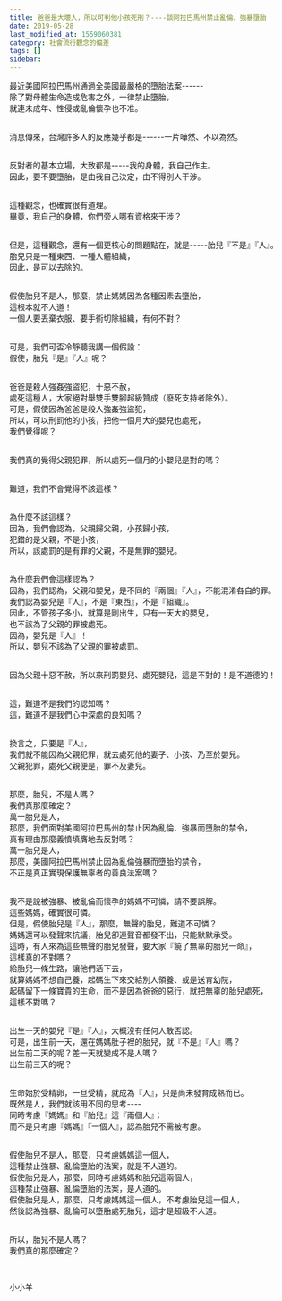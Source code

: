 ```yaml
---
title: 爸爸是大壞人，所以可判他小孩死刑？----談阿拉巴馬州禁止亂倫、強暴墮胎
date: 2019-05-28
last_modified_at: 1559060381
category: 社會流行觀念的偏差
tags: []
sidebar: 
---
```


<p>最近美國阿拉巴馬州通過全美國最嚴格的墮胎法案------<br/>
除了對母體生命造成危害之外，一律禁止墮胎，<br/>
就連未成年、性侵或亂倫懷孕也不准。</p>
<p><br/>
消息傳來，台灣許多人的反應幾乎都是------一片嘩然、不以為然。</p>
<p><br/>
反對者的基本立場，大致都是-----我的身體，我自己作主。<br/>
因此，要不要墮胎，是由我自己決定，由不得別人干涉。</p>
<p><br/>
這種觀念，也確實很有道理。<br/>
畢竟，我自己的身體，你們旁人哪有資格來干涉？</p>
<p><br/>
但是，這種觀念，還有一個更核心的問題點在，就是-----胎兒『不是』『人』。<br/>
胎兒只是一種東西、一種人體組織，<br/>
因此，是可以去除的。</p>
<p><br/>
假使胎兒不是人，那麼，禁止媽媽因為各種因素去墮胎，<br/>
這根本就不人道！<br/>
一個人要丟棄衣服、要手術切除組織，有何不對？</p>
<p><br/>
可是，我們可否冷靜聽我講一個假設：<br/>
假使，胎兒『是』『人』呢？</p>
<p><br/>
爸爸是殺人強姦強盜犯，十惡不赦，<br/>
處死這種人，大家絕對舉雙手雙腳超級贊成（廢死支持者除外）。<br/>
可是，假使因為爸爸是殺人強姦強盜犯，<br/>
所以，可以刑罰他的小孩，把他一個月大的嬰兒也處死，<br/>
我們覺得呢？</p>
<p><br/>
我們真的覺得父親犯罪，所以處死一個月的小嬰兒是對的嗎？</p>
<p><br/>
難道，我們不會覺得不該這樣？</p>
<p><br/>
為什麼不該這樣？<br/>
因為，我們會認為，父親歸父親，小孩歸小孩，<br/>
犯錯的是父親，不是小孩，<br/>
所以，該處罰的是有罪的父親，不是無罪的嬰兒。</p>
<p><br/>
為什麼我們會這樣認為？<br/>
因為，我們認為，父親和嬰兒，是不同的『兩個』『人』，不能混淆各自的罪。<br/>
我們認為嬰兒是『人』，不是『東西』，不是『組織』。<br/>
因此，不管孩子多小，就算是剛出生，只有一天大的嬰兒，<br/>
也不該為了父親的罪被處死。<br/>
因為，嬰兒是『人』！<br/>
所以，嬰兒不該為了父親的罪被處罰。</p>
<p><br/>
因為父親十惡不赦，所以來刑罰嬰兒、處死嬰兒，這是不對的！是不道德的！</p>
<p><br/>
這，難道不是我們的認知嗎？<br/>
這，難道不是我們心中深處的良知嗎？</p>
<p><br/>
換言之，只要是『人』，<br/>
我們就不能因為父親犯罪，就去處死他的妻子、小孩、乃至於嬰兒。<br/>
父親犯罪，處死父親便是，罪不及妻兒。</p>
<p><br/>
那麼，胎兒，不是人嗎？<br/>
我們真那麼確定？<br/>
萬一胎兒是人，<br/>
那麼，我們面對美國阿拉巴馬州的禁止因為亂倫、強暴而墮胎的禁令，<br/>
真有理由那麼義憤填膺地去反對嗎？<br/>
萬一胎兒是人，<br/>
那麼，美國阿拉巴馬州禁止因為亂倫強暴而墮胎的禁令，<br/>
不正是真正實現保護無辜者的善良法案嗎？</p>
<p><br/>
我不是說被強暴、被亂倫而懷孕的媽媽不可憐，請不要誤解。<br/>
這些媽媽，確實很可憐。<br/>
但是，假使胎兒是『人』，那麼，無聲的胎兒，難道不可憐？<br/>
媽媽還可以發聲來抗議，胎兒卻連聲音都發不出，只能默默承受。<br/>
這時，有人來為這些無聲的胎兒發聲，要大家『饒了無辜的胎兒一命』，<br/>
這樣真的不對嗎？<br/>
給胎兒一條生路，讓他們活下去，<br/>
就算媽媽不想自己養，起碼生下來交給別人領養、或是送育幼院，<br/>
起碼留下一條寶貴的生命，而不是因為爸爸的惡行，就把無辜的胎兒處死，<br/>
這樣不對嗎？</p>
<p><br/>
出生一天的嬰兒『是』『人』，大概沒有任何人敢否認。<br/>
可是，出生前一天，還在媽媽肚子裡的胎兒，就『不是』『人』嗎？<br/>
出生前二天的呢？差一天就變成不是人嗎？<br/>
出生前三天的呢？</p>
<p><br/>
生命始於受精卵，一旦受精，就成為『人』，只是尚未發育成熟而已。<br/>
既然是人，我們就該用不同的思考----<br/>
同時考慮『媽媽』和『胎兒』這『兩個人』；<br/>
而不是只考慮『媽媽』『一個人』，認為胎兒不需被考慮。</p>
<p><br/>
假使胎兒不是人，那麼，只考慮媽媽這一個人，<br/>
這種禁止強暴、亂倫墮胎的法案，就是不人道的。<br/>
假使胎兒是人，那麼，同時考慮媽媽和胎兒這兩個人，<br/>
這種禁止強暴、亂倫墮胎的法案，是人道的。<br/>
假使胎兒是人，那麼，只考慮媽媽這一個人，不考慮胎兒這一個人，<br/>
然後認為強暴、亂倫可以墮胎處死胎兒，這才是超級不人道。</p>
<p><br/>
所以，胎兒不是人嗎？<br/>
我們真的那麼確定？</p>
<p> </p>
<p>小小羊</p>
